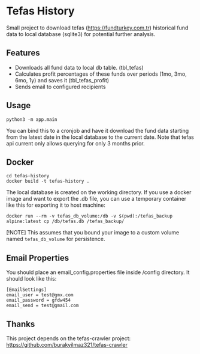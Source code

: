 # Tefas History

Small project to download tefas (https://fundturkey.com.tr) historical fund data to local database (sqlite3) for potential further analysis.

## Features

- Downloads all fund data to local db table. (tbl_tefas)
- Calculates profit percentages of these funds over periods (1mo, 3mo, 6mo, 1y) and saves it (tbl_tefas_profit)
- Sends email to configured recipients 

## Usage

`python3 -m app.main`

You can bind this to a cronjob and have it download the fund data starting from the latest date in the local database to the current date. Note that tefas api current only allows querying for only 3 months prior.

## Docker

```
cd tefas-history
docker build -t tefas-history .
```

The local database is created on the working directory. If you use a docker image and want to export the .db file, you can use a temporary container like this for exporting it to host machine:

```
docker run --rm -v tefas_db_volume:/db -v $(pwd):/tefas_backup alpine:latest cp /db/tefas.db /tefas_backup/
```
[!NOTE]
This assumes that you bound your image to a custom volume named `tefas_db_volume` for persistence.

## Email Properties

You should place an email_config.properties file inside /config directory.
It should look like this:
```
[EmailSettings]
email_user = test@gmx.com
email_password = gfdw454
email_send = test@gmail.com
```

## Thanks

This project depends on the tefas-crawler project: https://github.com/burakyilmaz321/tefas-crawler